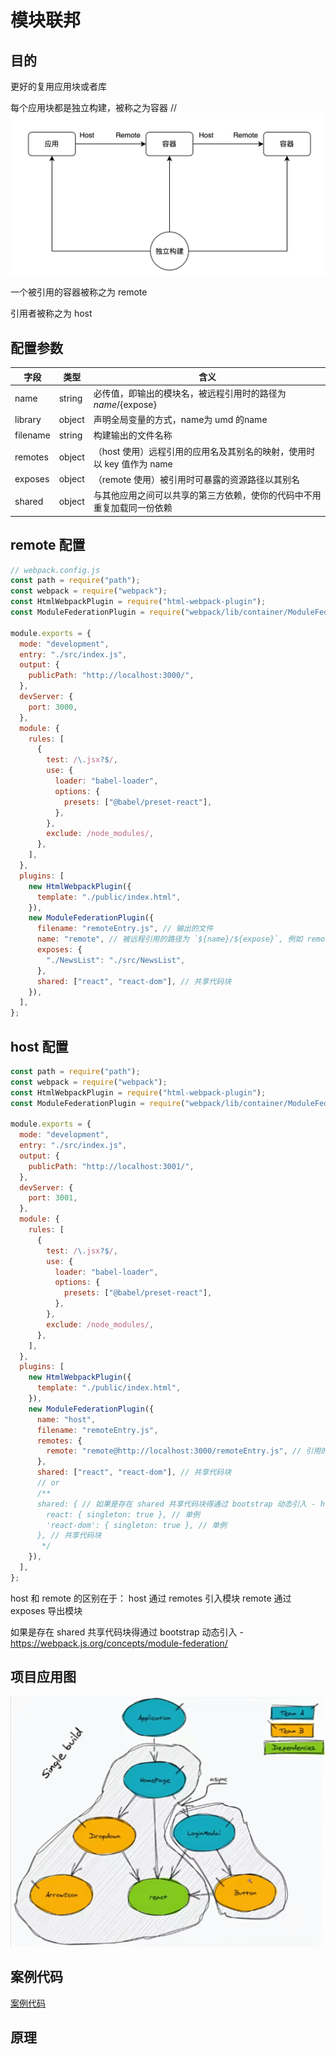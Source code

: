 # 模块联邦


## 目的

更好的复用应用块或者库

每个应用块都是独立构建，被称之为容器
// 
![Module Federation](./../../public/assets/webpack/3.png)

一个被引用的容器被称之为 remote

引用者被称之为 host


## 配置参数
|  字段   | 类型   | 含义   |
|  ----  | ----  | ----  |
| name   | string | 必传值，即输出的模块名，被远程引用时的路径为 ${name}/${expose} |
| library  | object | 声明全局变量的方式，name为 umd 的name |
| filename  | string | 构建输出的文件名称 |
| remotes  | object | （host 使用）远程引用的应用名及其别名的映射，使用时以 key 值作为 name |
| exposes  | object | （remote 使用）被引用时可暴露的资源路径以其别名 |
| shared  | object | 与其他应用之间可以共享的第三方依赖，使你的代码中不用重复加载同一份依赖 |


## remote 配置

```js
// webpack.config.js
const path = require("path");
const webpack = require("webpack");
const HtmlWebpackPlugin = require("html-webpack-plugin");
const ModuleFederationPlugin = require("webpack/lib/container/ModuleFederationPlugin");

module.exports = {
  mode: "development",
  entry: "./src/index.js",
  output: {
    publicPath: "http://localhost:3000/",
  },
  devServer: {
    port: 3000,
  },
  module: {
    rules: [
      {
        test: /\.jsx?$/,
        use: {
          loader: "babel-loader",
          options: {
            presets: ["@babel/preset-react"],
          },
        },
        exclude: /node_modules/,
      },
    ],
  },
  plugins: [
    new HtmlWebpackPlugin({
      template: "./public/index.html",
    }),
    new ModuleFederationPlugin({
      filename: "remoteEntry.js", // 输出的文件
      name: "remote", // 被远程引用的路径为 `${name}/${expose}`, 例如 remote/NewsList
      exposes: {
        "./NewsList": "./src/NewsList",
      },
      shared: ["react", "react-dom"], // 共享代码块
    }),
  ],
};
```


## host 配置
```js
const path = require("path");
const webpack = require("webpack");
const HtmlWebpackPlugin = require("html-webpack-plugin");
const ModuleFederationPlugin = require("webpack/lib/container/ModuleFederationPlugin");

module.exports = {
  mode: "development",
  entry: "./src/index.js",
  output: {
    publicPath: "http://localhost:3001/",
  },
  devServer: {
    port: 3001,
  },
  module: {
    rules: [
      {
        test: /\.jsx?$/,
        use: {
          loader: "babel-loader",
          options: {
            presets: ["@babel/preset-react"],
          },
        },
        exclude: /node_modules/,
      },
    ],
  },
  plugins: [
    new HtmlWebpackPlugin({
      template: "./public/index.html",
    }),
    new ModuleFederationPlugin({
      name: "host",
      filename: "remoteEntry.js",
      remotes: {
        remote: "remote@http://localhost:3000/remoteEntry.js", // 引用的模块
      },
      shared: ["react", "react-dom"], // 共享代码块
      // or
      /**
      shared: { // 如果是存在 shared 共享代码块得通过 bootstrap 动态引入 - https://webpack.js.org/concepts/module-federation/
        react: { singleton: true }, // 单例
        'react-dom': { singleton: true }, // 单例
      }, // 共享代码块
       */
    }),
  ],
};

```

host 和 remote 的区别在于：
host 通过 remotes 引入模块
remote 通过 exposes 导出模块

如果是存在 shared 共享代码块得通过 bootstrap 动态引入 - https://webpack.js.org/concepts/module-federation/


## 项目应用图
![项目应用图](./../../public/assets/webpack/4.png)

## 案例代码
[案例代码](https://github.com/enson0131/learn/tree/main/%E6%A8%A1%E5%9D%97%E8%81%94%E9%82%A6)

## 原理

